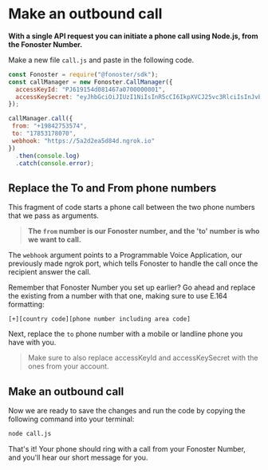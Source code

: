 # Make an outbound call

**With a single API request you can initiate a phone call using Node.js, from the Fonoster Number.**

Make a new file `call.js` and paste in the following code.

```javascript
const Fonoster = require("@fonoster/sdk");
const callManager = new Fonoster.CallManager({
  accessKeyId: "PJ619154d081467a0700000001",
  accessKeySecret: "eyJhbGciOiJIUzI1NiIsInR5cCI6IkpXVCJ25vc3RlciIsInJvbGUiOiJQUk9KRUNUIiwiYWNjZXNz"
});

callManager.call({
 from: "+19842753574",
 to: "17853178070",
 webhook: "https://5a2d2ea5d84d.ngrok.io"
})
  .then(console.log)
  .catch(console.error);
```
## Replace the To and From phone numbers

This fragment of code starts a phone call between the two phone numbers that we pass as arguments. 
>**The `from` number is our Fonoster number, and the 'to' number is who we want to call.**

The `webhook` argument points to a Programmable Voice Application, our previously made ngrok port, which tells Fonoster to handle the call once the recipient answer the call.

Remember that Fonoster Number you set up earlier? Go ahead and replace the existing from a number with that one, making sure to use E.164 formatting:

`[+][country code][phone number including area code]`

Next, replace the `to` phone number with a mobile or landline phone you have with you.

> Make sure to also replace accessKeyId and accessKeySecret with the ones from your account. 

## Make an outbound call

Now we are ready to save the changes and run the code by copying the following command into your terminal: 

```bash
node call.js
```

That's it! Your phone should ring with a call from your Fonoster Number, and you'll hear our short message for you.
